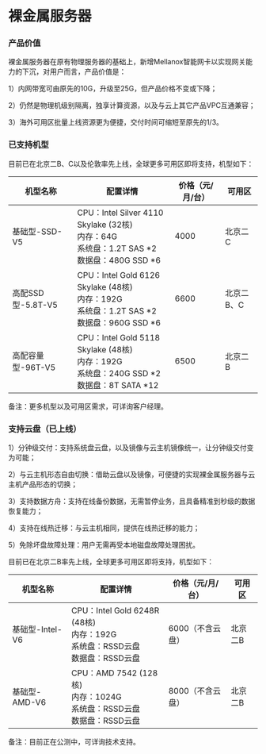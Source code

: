 # 裸金属服务器

### 产品价值

裸金属服务器在原有物理服务器的基础上，新增Mellanox智能网卡以实现网关能力的下沉，对用户而言，产品价值是：

1）内网带宽可由原先的10G，升级至25G，但产品价格不变或下降；

2）仍然是物理机级别隔离，独享计算资源，以及与云上其它产品VPC互通兼容；

3）海外可用区批量上线资源更为便捷，交付时间可缩短至原先的1/3。


### 已支持机型

目前已在北京二B、C以及伦敦率先上线，全球更多可用区即将支持，机型如下：

| 机型名称        | 配置详情 | 价格（元/月/台） | 可用区 |
| ---------- | --- | ----- |----- |
| 基础型-SSD-V5   | CPU：Intel Silver 4110 Skylake (32核)<br>内存：64G<br>系统盘：1.2T SAS *2<br>数据盘：480G SSD *6| 4000 |北京二C|
| 高配SSD型-5.8T-V5   | CPU：Intel Gold 6126 Skylake (48核)<br>内存：192G<br>系统盘：1.2T SAS *2<br>数据盘：960G SSD *6| 6600 |北京二B、C|
| 高配容量型-96T-V5   | CPU：Intel Gold 5118 Skylake (48核)<br>内存：192G<br>系统盘：240G SSD *2<br>数据盘：8T SATA *12| 6500 |北京二B|

备注：更多机型以及可用区需求，可详询客户经理。

### 支持云盘（已上线）

1）分钟级交付：支持系统盘云盘，以及镜像与云主机镜像统一，让分钟级交付变为可能；

2）与云主机形态自由切换：借助云盘以及镜像，可便捷的实现裸金属服务器与云主机产品形态的切换；

3）支持数据方舟：支持在线备份数据，无需暂停业务，且具备精准到秒级的数据恢复能力；

4）支持在线热迁移：与云主机相同，提供在线热迁移的能力；

5）免除坏盘故障处理：用户无需再受本地磁盘故障处理困扰。

目前已在北京二B率先上线，全球更多可用区即将支持，机型如下：

| 机型名称        | 配置详情 | 价格（元/月/台） | 可用区 |
| ---------- | --- | ----- |----- |
| 基础型-Intel-V6   | CPU：Intel Gold 6248R (48核)<br>内存：192G<br>系统盘：RSSD云盘<br>数据盘：RSSD云盘|  6000（不含云盘） |北京二B|
| 基础型-AMD-V6   | CPU：AMD 7542 (128核)<br>内存：1024G<br>系统盘：RSSD云盘<br>数据盘：RSSD云盘|  8000（不含云盘） |北京二B|

备注：目前正在公测中，可详询技术支持。






